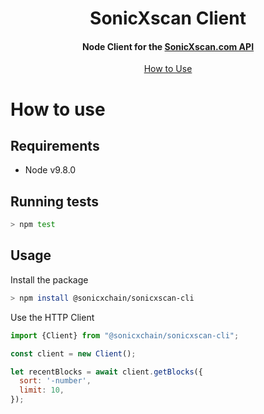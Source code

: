<h1 align="center">
  SonicXscan Client
  <br>
</h1>

<h4 align="center">
  Node Client for the <a href="https://api.sonicxscan.com">SonicXscan.com API</a>
</h4>

<p align="center">
  <a href="#how-to-use">How to Use</a>
</p>

# How to use

## Requirements

* Node v9.8.0

## Running tests

```bash
> npm test
```

## Usage

Install the package

```bash
> npm install @sonicxchain/sonicxscan-cli
```

Use the HTTP Client

```javascript
import {Client} from "@sonicxchain/sonicxscan-cli";

const client = new Client();

let recentBlocks = await client.getBlocks({
  sort: '-number',
  limit: 10,
});
```

